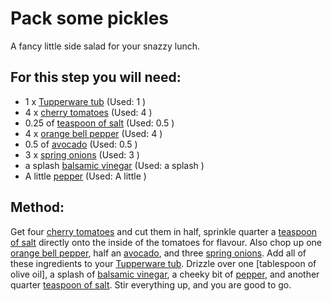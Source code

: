 [Tupperware tub]:Parts/Tupperware.md
[cherry tomatoes]:missing
[teaspoon of salt]:linktosalt.md
[orange bell pepper]:missing
[avocado]:missing
[spring onions]:missing
[balsamic vinegar]:missing
[pepper]:missing


# Pack some pickles

A fancy little side salad for your snazzy lunch.

## For this step you will need:

* 1 x  [Tupperware tub] (Used: 1 )
* 4 x  [cherry tomatoes] (Used: 4 )
* 0.25 of  [teaspoon of salt] (Used: 0.5 )
* 4 x  [orange bell pepper] (Used: 4 )
* 0.5 of  [avocado] (Used: 0.5 )
* 3 x  [spring onions] (Used: 3 )
* a splash [balsamic vinegar] (Used: a splash )
* A little [pepper] (Used: A little )


## Method:

Get four [cherry tomatoes] and cut them in half, sprinkle quarter a [teaspoon of salt] directly onto the inside of the tomatoes for flavour. Also chop up one [orange bell pepper], half an [avocado], and three [spring onions]. Add all of these ingredients to your [Tupperware tub]. Drizzle over one [tablespoon of olive oil], a splash of [balsamic vinegar], a cheeky bit of [pepper], and another quarter [teaspoon of salt]. Stir everything up, and you are good to go.

